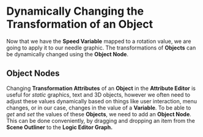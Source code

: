 # Dynamically Changing the Transformation of an Object

Now that we have the **Speed Variable** mapped to a rotation value, we are going to apply it to our needle graphic. The transformations of **Objects** can be dynamically changed using the **Object Node**.

## Object Nodes

Changing **Transformation Attributes** of an **Object** in the **Attribute Editor** is useful for _static_ graphics, text and 3D objects, however we often need to adjust these values dynamically based on things like user interaction, menu changes, or in our case, changes in the value of a **Variable**. To be able to _get_ and _set_ the values of these **Objects**, we need to add an **Object Node**. This can be done conveniently, by dragging and dropping an item from the **Scene Outliner** to the **Logic Editor Graph.**

